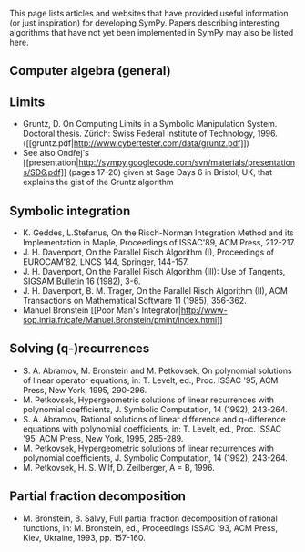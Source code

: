 This page lists articles and websites that have provided useful information (or just inspiration) for developing SymPy. Papers describing interesting algorithms that have not yet been implemented in SymPy may also be listed here.

## Computer algebra (general)

## Limits
* Gruntz, D. On Computing Limits in a Symbolic Manipulation System. Doctoral thesis. Zürich: Swiss Federal Institute of Technology, 1996. ([[gruntz.pdf|http://www.cybertester.com/data/gruntz.pdf]])
* See also Ondřej's [[presentation|http://sympy.googlecode.com/svn/materials/presentations/SD6.pdf]] (pages 17-20) given at Sage Days 6 in Bristol, UK, that explains the gist of the Gruntz algorithm

## Symbolic integration
* K. Geddes, L.Stefanus, On the Risch-Norman Integration Method and its Implementation in Maple, Proceedings of ISSAC'89, ACM Press, 212-217.
* J. H. Davenport, On the Parallel Risch Algorithm (I), Proceedings of EUROCAM'82, LNCS 144, Springer, 144-157.
* J. H. Davenport, On the Parallel Risch Algorithm (III): Use of Tangents, SIGSAM Bulletin 16 (1982), 3-6.
* J. H. Davenport, B. M. Trager, On the Parallel Risch Algorithm (II), ACM Transactions on Mathematical Software 11 (1985), 356-362.
* Manuel Bronstein [[Poor Man's Integrator|http://www-sop.inria.fr/cafe/Manuel.Bronstein/pmint/index.html]]

## Solving (q-)recurrences
* S. A. Abramov, M. Bronstein and M. Petkovsek, On polynomial solutions of linear operator equations, in: T. Levelt, ed., Proc. ISSAC '95, ACM Press, New York, 1995, 290-296.
* M. Petkovsek, Hypergeometric solutions of linear recurrences with polynomial coefficients, J. Symbolic Computation, 14 (1992), 243-264.
* S. A. Abramov, Rational solutions of linear difference and q-difference equations with polynomial coefficients, in: T. Levelt, ed., Proc. ISSAC '95, ACM Press, New York, 1995, 285-289.
* M. Petkovsek, Hypergeometric solutions of linear recurrences with polynomial coefficients, J. Symbolic Computation, 14 (1992), 243-264.
* M. Petkovsek, H. S. Wilf, D. Zeilberger, A = B, 1996.

## Partial fraction decomposition
* M. Bronstein, B. Salvy, Full partial fraction decomposition of rational functions, in: M. Bronstein, ed., Proceedings ISSAC '93, ACM Press, Kiev, Ukraine,  1993, pp. 157-160.

